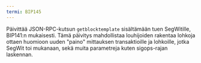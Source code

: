 ```yaml
---
termi: BIP145
---
```


Päivittää JSON-RPC-kutsun `getblocktemplate` sisältämään tuen SegWitille, BIP141:n mukaisesti. Tämä päivitys mahdollistaa louhijoiden rakentaa lohkoja ottaen huomioon uuden "paino" mittauksen transaktioille ja lohkoille, jotka SegWit toi mukanaan, sekä muita parametreja kuten sigops-rajan laskennan.